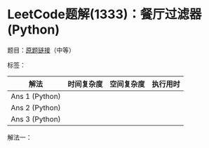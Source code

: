 # LeetCode题解(1333)：餐厅过滤器(Python)

题目：[原题链接](https://leetcode-cn.com/problems/filter-restaurants-by-vegan-friendly-price-and-distance/)（中等）

标签：

| 解法           | 时间复杂度 | 空间复杂度 | 执行用时 |
| -------------- | ---------- | ---------- | -------- |
| Ans 1 (Python) |            |            |          |
| Ans 2 (Python) |            |            |          |
| Ans 3 (Python) |            |            |          |

解法一：

